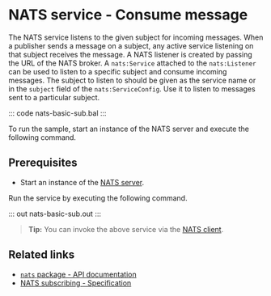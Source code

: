 # NATS service - Consume message

The NATS service listens to the given subject for incoming messages. When a publisher sends a message on a subject, any active service listening on that subject receives the message. A NATS listener  is created by passing the URL of the NATS broker. A `nats:Service` attached to the `nats:Listener` can be used to listen to a specific subject and consume incoming messages. The subject to listen to should be given as the service name or in the `subject` field of the `nats:ServiceConfig`. Use it to listen to messages sent to a particular subject.

::: code nats-basic-sub.bal :::

To run the sample, start an instance of the NATS server and execute the following command.

## Prerequisites
- Start an instance of the [NATS server](https://docs.nats.io/nats-concepts/what-is-nats/walkthrough_setup).

Run the service by executing the following command.

::: out nats-basic-sub.out :::

>**Tip:** You can invoke the above service via the [NATS client](/learn/by-example/nats-basic-pub/).

## Related links
- [`nats` package - API documentation](https://lib.ballerina.io/ballerinax/nats/latest)
- [NATS subscribing - Specification](https://github.com/ballerina-platform/module-ballerinax-nats/blob/master/docs/spec/spec.md#4-subscribing)
